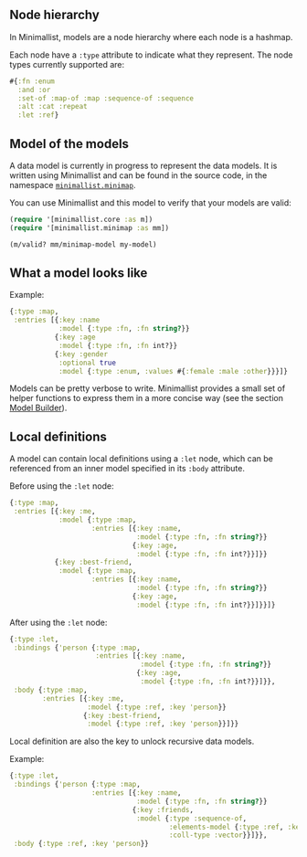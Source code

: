 ## Node hierarchy

In Minimallist, models are a node hierarchy where each node is a hashmap.

Each node have a `:type` attribute to indicate what they represent.
The node types currently supported are:

```clojure
#{:fn :enum
  :and :or
  :set-of :map-of :map :sequence-of :sequence
  :alt :cat :repeat
  :let :ref}
```

## Model of the models

A data model is currently in progress to represent the data models.
It is written using Minimallist and can be found in the source code, in the
namespace [`minimallist.minimap`](../src/minimallist/minimap.cljc).

You can use Minimallist and this model to verify that your models are
valid:

```clojure
(require '[minimallist.core :as m])
(require '[minimallist.minimap :as mm])

(m/valid? mm/minimap-model my-model)
```

## What a model looks like

Example:

```clojure
{:type :map,
 :entries [{:key :name
            :model {:type :fn, :fn string?}}
           {:key :age
            :model {:type :fn, :fn int?}}
           {:key :gender
            :optional true
            :model {:type :enum, :values #{:female :male :other}}}]}
```

Models can be pretty verbose to write.
Minimallist provides a small set of helper functions to express them
in a more concise way (see the section [Model Builder](model_builder.md)).

## Local definitions

A model can contain local definitions using a `:let` node, which can be referenced
from an inner model specified in its `:body` attribute.

Before using the `:let` node:

```clojure
{:type :map,
 :entries [{:key :me,
            :model {:type :map,
                    :entries [{:key :name,
                               :model {:type :fn, :fn string?}}
                              {:key :age,
                               :model {:type :fn, :fn int?}}]}}
           {:key :best-friend,
            :model {:type :map,
                    :entries [{:key :name,
                               :model {:type :fn, :fn string?}}
                              {:key :age,
                               :model {:type :fn, :fn int?}}]}}]}
```

After using the `:let` node:

```clojure
{:type :let,
 :bindings {'person {:type :map,
                     :entries [{:key :name,
                                :model {:type :fn, :fn string?}}
                               {:key :age,
                                :model {:type :fn, :fn int?}}]}},
 :body {:type :map,
        :entries [{:key :me,
                   :model {:type :ref, :key 'person}}
                  {:key :best-friend,
                   :model {:type :ref, :key 'person}}]}}
```

Local definition are also the key to unlock recursive data models.

Example:

```clojure
{:type :let,
 :bindings {'person {:type :map,
                    :entries [{:key :name,
                               :model {:type :fn, :fn string?}}
                              {:key :friends,
                               :model {:type :sequence-of,
                                       :elements-model {:type :ref, :key 'person},
                                       :coll-type :vector}}]}},
 :body {:type :ref, :key 'person}}
```

